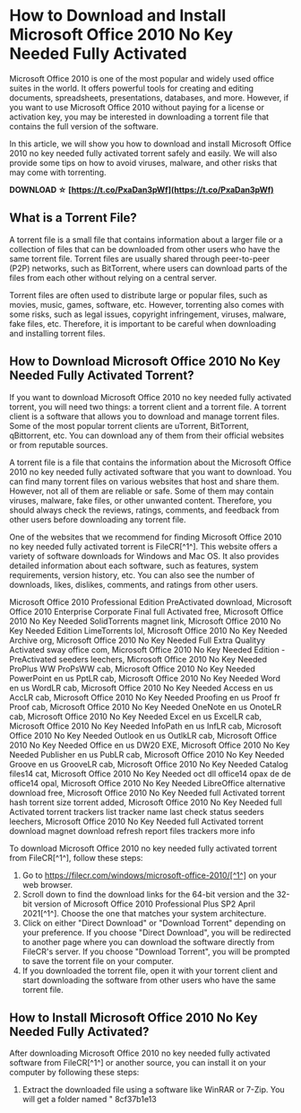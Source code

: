 
 
# How to Download and Install Microsoft Office 2010 No Key Needed Fully Activated
 
Microsoft Office 2010 is one of the most popular and widely used office suites in the world. It offers powerful tools for creating and editing documents, spreadsheets, presentations, databases, and more. However, if you want to use Microsoft Office 2010 without paying for a license or activation key, you may be interested in downloading a torrent file that contains the full version of the software.
 
In this article, we will show you how to download and install Microsoft Office 2010 no key needed fully activated torrent safely and easily. We will also provide some tips on how to avoid viruses, malware, and other risks that may come with torrenting.
 
**DOWNLOAD ☆ [https://t.co/PxaDan3pWf](https://t.co/PxaDan3pWf)**


 
## What is a Torrent File?
 
A torrent file is a small file that contains information about a larger file or a collection of files that can be downloaded from other users who have the same torrent file. Torrent files are usually shared through peer-to-peer (P2P) networks, such as BitTorrent, where users can download parts of the files from each other without relying on a central server.
 
Torrent files are often used to distribute large or popular files, such as movies, music, games, software, etc. However, torrenting also comes with some risks, such as legal issues, copyright infringement, viruses, malware, fake files, etc. Therefore, it is important to be careful when downloading and installing torrent files.
 
## How to Download Microsoft Office 2010 No Key Needed Fully Activated Torrent?
 
If you want to download Microsoft Office 2010 no key needed fully activated torrent, you will need two things: a torrent client and a torrent file. A torrent client is a software that allows you to download and manage torrent files. Some of the most popular torrent clients are uTorrent, BitTorrent, qBittorrent, etc. You can download any of them from their official websites or from reputable sources.
 
A torrent file is a file that contains the information about the Microsoft Office 2010 no key needed fully activated software that you want to download. You can find many torrent files on various websites that host and share them. However, not all of them are reliable or safe. Some of them may contain viruses, malware, fake files, or other unwanted content. Therefore, you should always check the reviews, ratings, comments, and feedback from other users before downloading any torrent file.
 
One of the websites that we recommend for finding Microsoft Office 2010 no key needed fully activated torrent is FileCR[^1^]. This website offers a variety of software downloads for Windows and Mac OS. It also provides detailed information about each software, such as features, system requirements, version history, etc. You can also see the number of downloads, likes, dislikes, comments, and ratings from other users.
 
Microsoft Office 2010 Professional Edition PreActivated download,  Microsoft Office 2010 Enterprise Corporate Final full Activated free,  Microsoft Office 2010 No Key Needed SolidTorrents magnet link,  Microsoft Office 2010 No Key Needed Edition LimeTorrents lol,  Microsoft Office 2010 No Key Needed Archive org,  Microsoft Office 2010 No Key Needed Full Extra Qualityy Activated sway office com,  Microsoft Office 2010 No Key Needed Edition - PreActivated seeders leechers,  Microsoft Office 2010 No Key Needed ProPlus WW ProPsWW cab,  Microsoft Office 2010 No Key Needed PowerPoint en us PptLR cab,  Microsoft Office 2010 No Key Needed Word en us WordLR cab,  Microsoft Office 2010 No Key Needed Access en us AccLR cab,  Microsoft Office 2010 No Key Needed Proofing en us Proof fr Proof cab,  Microsoft Office 2010 No Key Needed OneNote en us OnoteLR cab,  Microsoft Office 2010 No Key Needed Excel en us ExcelLR cab,  Microsoft Office 2010 No Key Needed InfoPath en us InfLR cab,  Microsoft Office 2010 No Key Needed Outlook en us OutlkLR cab,  Microsoft Office 2010 No Key Needed Office en us DW20 EXE,  Microsoft Office 2010 No Key Needed Publisher en us PubLR cab,  Microsoft Office 2010 No Key Needed Groove en us GrooveLR cab,  Microsoft Office 2010 No Key Needed Catalog files14 cat,  Microsoft Office 2010 No Key Needed oct dll office14 opax de de office14 opal,  Microsoft Office 2010 No Key Needed LibreOffice alternative download free,  Microsoft Office 2010 No Key Needed full Activated torrent hash torrent size torrent added,  Microsoft Office 2010 No Key Needed full Activated torrent trackers list tracker name last check status seeders leechers,  Microsoft Office 2010 No Key Needed full Activated torrent download magnet download refresh report files trackers more info
 
To download Microsoft Office 2010 no key needed fully activated torrent from FileCR[^1^], follow these steps:
 
1. Go to https://filecr.com/windows/microsoft-office-2010/[^1^] on your web browser.
2. Scroll down to find the download links for the 64-bit version and the 32-bit version of Microsoft Office 2010 Professional Plus SP2 April 2021[^1^]. Choose the one that matches your system architecture.
3. Click on either "Direct Download" or "Download Torrent" depending on your preference. If you choose "Direct Download", you will be redirected to another page where you can download the software directly from FileCR's server. If you choose "Download Torrent", you will be prompted to save the torrent file on your computer.
4. If you downloaded the torrent file, open it with your torrent client and start downloading the software from other users who have the same torrent file.

## How to Install Microsoft Office 2010 No Key Needed Fully Activated?
 
After downloading Microsoft Office 2010 no key needed fully activated software from FileCR[^1^] or another source, you can install it on your computer by following these steps:

1. Extract the downloaded file using a software like WinRAR or 7-Zip. You will get a folder named " 8cf37b1e13


